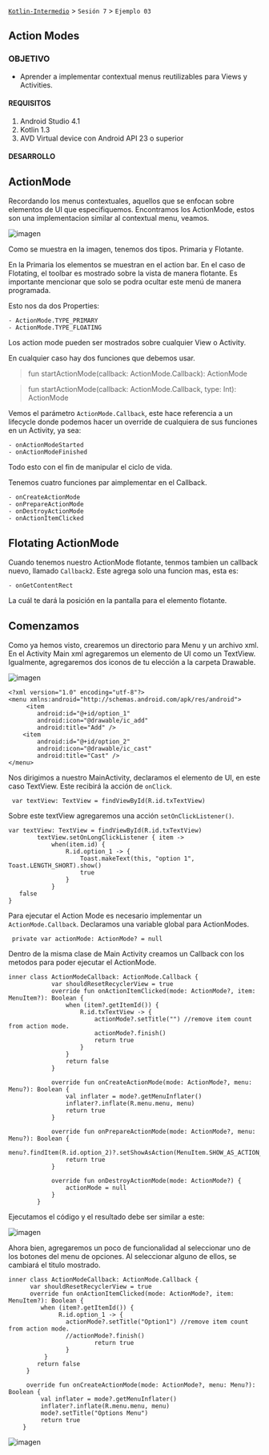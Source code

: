 [`Kotlin-Intermedio`](../Readme.md) > `Sesión 7` > `Ejemplo 03`


## Action Modes

### OBJETIVO

- Aprender a implementar contextual menus reutilizables para Views y Activities.

#### REQUISITOS

1. Android Studio 4.1
2. Kotlin 1.3
3. AVD Virtual device con Android API 23 o superior

#### DESARROLLO

## ActionMode

Recordando los menus contextuales, aquellos que se enfocan sobre elementos de UI que especifiquemos. Encontramos los ActionMode, estos son una implementacion similar al contextual menu, veamos.

![imagen](images/1.png)

Como se muestra en la imagen, tenemos dos tipos.
Primaria y Flotante.

En la Primaria los elementos se muestran en el action bar. En el caso de Flotating, el toolbar es mostrado sobre la vista de manera flotante. Es importante mencionar que solo se podra ocultar este menú de manera programada.

Esto nos da dos Properties:

	- ActionMode.TYPE_PRIMARY
	- ActionMode.TYPE_FLOATING

Los action mode pueden ser mostrados sobre cualquier View o Activity.

En cualquier caso hay dos funciones que debemos usar.

> fun startActionMode(callback: ActionMode.Callback): ActionMode
 
> fun startActionMode(callback: ActionMode.Callback, type: Int): ActionMode

Vemos el parámetro `ActionMode.Callback`, este hace referencia a un lifecycle donde podemos hacer un override de cualquiera de sus funciones en un Activity, ya sea:

	- onActionModeStarted
	- onActionModeFinished

Todo esto con el fin de manipular el ciclo de vida.

Tenemos cuatro funciones par aimplementar en el Callback.

	- onCreateActionMode
	- onPrepareActionMode
	- onDestroyActionMode
	- onActionItemClicked



## Flotating ActionMode 

Cuando tenemos nuestro ActionMode flotante, tenmos tambien un callback nuevo, llamado `Callback2`. Este agrega solo una funcion mas, esta es:

	- onGetContentRect

La cuál te dará la posición en la pantalla para el elemento flotante.



## Comenzamos


Como ya hemos visto, crearemos un directorio para Menu y un archivo xml.
En el Activity Main xml agregaremos un elemento de UI como un TextView.
Igualmente, agregaremos dos iconos de tu elección a la carpeta Drawable.

![imagen](images/2.png)


```
<?xml version="1.0" encoding="utf-8"?>
<menu xmlns:android="http://schemas.android.com/apk/res/android">
     <item
        android:id="@+id/option_1"
        android:icon="@drawable/ic_add"
        android:title="Add" />
    <item
        android:id="@+id/option_2"
        android:icon="@drawable/ic_cast"
        android:title="Cast" />
</menu>
```

Nos dirigimos a nuestro MainActivity, declaramos el elemento de UI, en este caso TextView. Este recibirá la acción de `onClick`.

```
 var textView: TextView = findViewById(R.id.txTextView)
```

Sobre este textView agregaremos una acción `setOnClickListener()`.

```
var textView: TextView = findViewById(R.id.txTextView)
        textView.setOnLongClickListener { item ->
            when(item.id) {
                R.id.option_1 -> {
                    Toast.makeText(this, "option 1", Toast.LENGTH_SHORT).show()
                    true
                }
            }
   false
}
```

Para ejecutar el Action Mode es necesario implementar un `ActionMode.Callback`.
Declaramos una variable global para ActionModes.

```
 private var actionMode: ActionMode? = null
```

Dentro de la misma clase de Main Activity creamos un Callback con los metodos para poder ejecutar el ActionMode.

```
inner class ActionModeCallback: ActionMode.Callback {
            var shouldResetRecyclerView = true
            override fun onActionItemClicked(mode: ActionMode?, item: MenuItem?): Boolean {
                when (item?.getItemId()) {
                    R.id.txTextView -> {
                        actionMode?.setTitle("") //remove item count from action mode.
                        actionMode?.finish()
                        return true
                    }
                }
                return false
            }

            override fun onCreateActionMode(mode: ActionMode?, menu: Menu?): Boolean {
                val inflater = mode?.getMenuInflater()
                inflater?.inflate(R.menu.menu, menu)
                return true
            }

            override fun onPrepareActionMode(mode: ActionMode?, menu: Menu?): Boolean {
                menu?.findItem(R.id.option_2)?.setShowAsAction(MenuItem.SHOW_AS_ACTION_ALWAYS)
                return true
            }

            override fun onDestroyActionMode(mode: ActionMode?) {
                actionMode = null
            }
        }
```

Ejecutamos el código y el resultado debe ser similar a este:

![imagen](images/3.gif)


Ahora bien, agregaremos un poco de funcionalidad al seleccionar uno de los botones del menu de opciones. Al seleccionar alguno de ellos, se cambiará el titulo mostrado.

```
inner class ActionModeCallback: ActionMode.Callback {
      var shouldResetRecyclerView = true
      override fun onActionItemClicked(mode: ActionMode?, item: MenuItem?): Boolean {
         when (item?.getItemId()) {
              R.id.option_1 -> {
                actionMode?.setTitle("Option1") //remove item count from action mode.
                //actionMode?.finish()
                        return true
                }
          }
        return false
     }

     override fun onCreateActionMode(mode: ActionMode?, menu: Menu?): Boolean {
         val inflater = mode?.getMenuInflater()
         inflater?.inflate(R.menu.menu, menu)
         mode?.setTitle("Options Menu")
         return true
    }
```

![imagen](images/4.gif)


